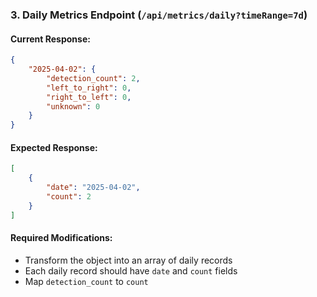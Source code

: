 ### 3. Daily Metrics Endpoint (`/api/metrics/daily?timeRange=7d`)

#### Current Response:
```json
{
    "2025-04-02": {
        "detection_count": 2,
        "left_to_right": 0,
        "right_to_left": 0,
        "unknown": 0
    }
}
```

#### Expected Response:
```json
[
    {
        "date": "2025-04-02",
        "count": 2
    }
]
```

#### Required Modifications:
- Transform the object into an array of daily records
- Each daily record should have `date` and `count` fields
- Map `detection_count` to `count`
